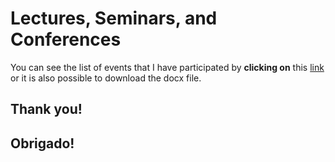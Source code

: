 # Lectures, Seminars, and Conferences

 You can see the list of events that I have participated by **clicking on** this [link](https://docs.google.com/document/d/e/2PACX-1vSBgesfDzftxauFEfW5uFuW7Qn92uzFH7kxYRQ6dtEh-duWHux6LnlUlM3Fx9sGpg/pub) or it is also possible to download the docx file.

## Thank you!
## Obrigado!
